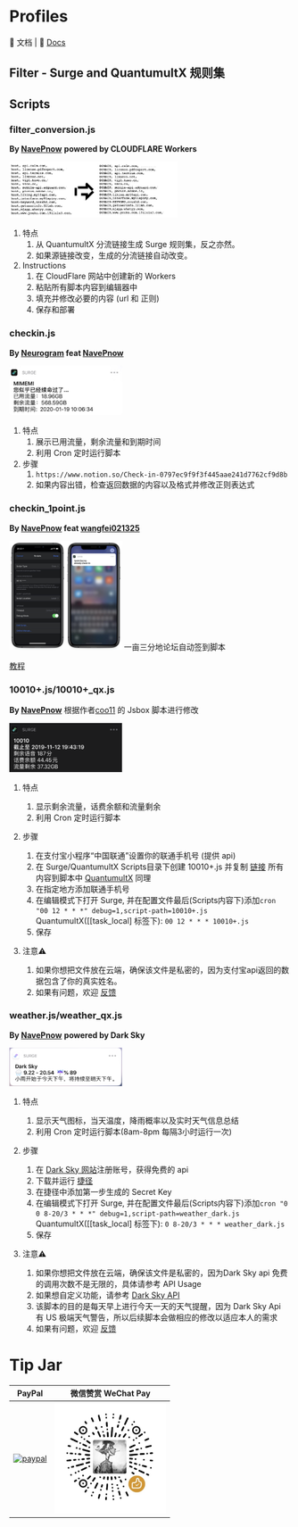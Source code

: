 # Profiles
📖 文档 | 📖 [Docs](https://github.com/NavePnow/Profiles/blob/master/README_EN.md)

## Filter - Surge and QuantumultX 规则集

## Scripts

### filter_conversion.js
**By [NavePnow](https://github.com/NavePnow)**
**powered by CLOUDFLARE Workers**

<img src="https://raw.githubusercontent.com/NavePnow/blog_photo/master/process.jpeg" height="60%" width="60%">

1. 特点
    1. 从 QuantumultX 分流链接生成 Surge 规则集，反之亦然。
    2. 如果源链接改变，生成的分流链接自动改变。
2. Instructions
    1. 在 CloudFlare 网站中创建新的 Workers
    2. 粘贴所有脚本内容到编辑器中
    3. 填充并修改必要的内容 (url 和 正则)
    4. 保存和部署
   
### checkin.js
**By [Neurogram](https://github.com/Neurogram-R) feat [NavePnow](https://github.com/NavePnow)**

<img src="https://raw.githubusercontent.com/NavePnow/blog_photo/master/IMAGE 2019-11-12 19:57:53.jpg" height="40%" width="40%">

1. 特点
   1. 展示已用流量，剩余流量和到期时间
   2. 利用 Cron 定时运行脚本
2. 步骤
   1. `https://www.notion.so/Check-in-0797ec9f9f3f445aae241d7762cf9d8b`
   2. 如果内容出错，检查返回数据的内容以及格式并修改正则表达式

### checkin_1point.js
**By [NavePnow](https://github.com/NavePnow) feat [wangfei021325](https://t.me/wangfei021325)**

<img src="https://raw.githubusercontent.com/NavePnow/blog_photo/master/IMAGE 2019-11-12 19:58:49.jpg" height="40%" width="40%">
一亩三分地论坛自动签到脚本

[教程](https://nave.work/%E4%B8%80%E4%BA%A9%E4%B8%89%E5%88%86%E5%9C%B0%E8%87%AA%E5%8A%A8%E7%AD%BE%E5%88%B0%E8%84%9A%E6%9C%AC.html)

### 10010+.js/10010+_qx.js
**By [NavePnow](https://github.com/NavePnow)**
根据作者[coo11](https://t.me/coo11) 的 Jsbox 脚本进行修改

<img src="https://raw.githubusercontent.com/NavePnow/blog_photo/master/IMG_0666.PNG" height="40%" width="40%">

1. 特点
   1. 显示剩余流量，话费余额和流量剩余
   2. 利用 Cron 定时运行脚本
2. 步骤
   1. 在支付宝小程序“中国联通”设置你的联通手机号 (提供 api)
   2. 在 Surge/QuantumultX Scripts目录下创建 10010+.js 并复制 [链接](https://raw.githubusercontent.com/NavePnow/Profiles/master/Scripts/10010%2B.js) 所有内容到脚本中 [QuantumultX](https://raw.githubusercontent.com/NavePnow/Profiles/master/Scripts/10010%2B.js) 同理
   3. 在指定地方添加联通手机号
   4. 在编辑模式下打开 Surge, 并在配置文件最后(Scripts内容下)添加`cron "00 12 * * *" debug=1,script-path=10010+.js` 
      QuantumultX([[task_local] 标签下): `00 12 * * * 10010+.js`
   5. 保存
    
3. 注意⚠️
    1. 如果你想把文件放在云端，确保该文件是私密的，因为支付宝api返回的数据包含了你的真实姓名。
    2. 如果有问题，欢迎 [反馈](https://t.me/Leped_Bot) 

### weather.js/weather_qx.js
**By [NavePnow](https://github.com/NavePnow)**
**powered by Dark Sky**

<img src="https://raw.githubusercontent.com/NavePnow/blog_photo/master/IMG_0886.jpg" height="40%" width="40%">

1. 特点
   1. 显示天气图标，当天温度，降雨概率以及实时天气信息总结
   2. 利用 Cron 定时运行脚本(8am-8pm 每隔3小时运行一次)
2. 步骤
   1. 在 [Dark Sky 网站](https://darksky.net/dev)注册账号，获得免费的 api
   2. 下载并运行 [捷径](https://www.icloud.com/shortcuts/11d347ed592f4b67847403a9052666f4)
   3. 在捷径中添加第一步生成的 Secret Key
   4. 在编辑模式下打开 Surge, 并在配置文件最后(Scripts内容下)添加`cron "0 0 8-20/3 * * *" debug=1,script-path=weather_dark.js` 
       QuantumultX([[task_local] 标签下): `0 8-20/3 * * * weather_dark.js`
   5. 保存
    
3. 注意⚠️
    1. 如果你想把文件放在云端，确保该文件是私密的，因为Dark Sky api 免费的调用次数不是无限的，具体请参考 API Usage
    2. 如果想自定义功能，请参考 [Dark Sky API](https://darksky.net/dev/docs#overview)
    3. 该脚本的目的是每天早上进行今天一天的天气提醒，因为 Dark Sky Api 有 US 极端天气警告，所以后续脚本会做相应的修改以适应本人的需求
    4. 如果有问题，欢迎 [反馈](https://t.me/Leped_Bot) 

# Tip Jar

| PayPal                                                                                                                                                                       | 微信赞赏 WeChat Pay                                                                                                    |
| ---------------------------------------------------------------------------------------------------------------------------------------------------------------------------- | ------------------------------------------------------------------- |
| [![paypal](https://www.paypalobjects.com/en_US/i/btn/btn_donateCC_LG.gif)](https://www.paypal.com/cgi-bin/webscr?cmd=_donations&business=DSZJCN4ZUEW74&currency_code=USD&source=url) | <img src="https://raw.githubusercontent.com/NavePnow/blog_photo/master/1234.JPG" width="200">
